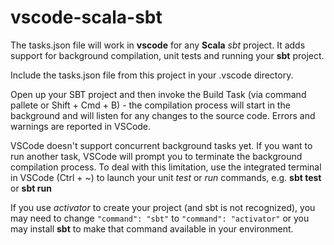 # vscode-scala-sbt
The tasks.json file will work in **vscode** for any **Scala** *sbt* project. It adds support for background compilation,
unit tests and running your **sbt** project.

Include the tasks.json file from this project in your .vscode directory.

Open up your SBT project and then invoke the Build Task (via command pallete or Shift + Cmd + B) - the compilation
process will start in the background and will listen for any changes to the source code. Errors and warnings are
reported in VSCode.

VSCode doesn't support concurrent background tasks yet. If you want to run another task, VSCode will prompt
you to terminate the background compilation process. To deal with this limitation, use the integrated terminal
in VSCode (Ctrl + ~) to launch your unit *test* or *run* commands, e.g. **sbt test** or **sbt run**

If you use *activator* to create your project (and sbt is not recognized), you may need to change
```"command": "sbt"``` to ```"command": "activator"``` or you may install **sbt** to make that command available
in your environment.
